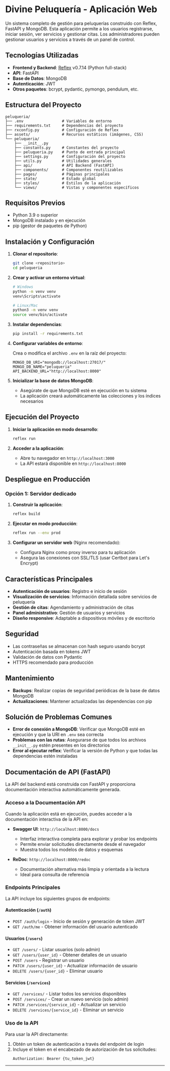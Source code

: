 # Divine Peluquería - Aplicación Web

Un sistema completo de gestión para peluquerías construido con Reflex, FastAPI y MongoDB. Esta aplicación permite a los usuarios registrarse, iniciar sesión, ver servicios y gestionar citas. Los administradores pueden gestionar usuarios y servicios a través de un panel de control.

## Tecnologías Utilizadas

- **Frontend y Backend**: [Reflex](https://reflex.dev/) v0.7.14 (Python full-stack)
- **API**: FastAPI
- **Base de Datos**: MongoDB
- **Autenticación**: JWT
- **Otros paquetes**: bcrypt, pydantic, pymongo, pendulum, etc.

## Estructura del Proyecto

```
peluqueria/
├── .env                 # Variables de entorno
├── requirements.txt     # Dependencias del proyecto
├── rxconfig.py          # Configuración de Reflex
├── assets/              # Recursos estáticos (imágenes, CSS)
└── peluqueria/
    ├── __init__.py
    ├── constants.py     # Constantes del proyecto
    ├── peluqueria.py    # Punto de entrada principal
    ├── settings.py      # Configuración del proyecto
    ├── utils.py         # Utilidades generales
    ├── api/             # API Backend (FastAPI)
    ├── components/      # Componentes reutilizables
    ├── pages/           # Páginas principales
    ├── state/           # Estado global
    ├── styles/          # Estilos de la aplicación
    └── views/           # Vistas y componentes específicos
```

## Requisitos Previos

- Python 3.9 o superior
- MongoDB instalado y en ejecución
- pip (gestor de paquetes de Python)

## Instalación y Configuración

1. **Clonar el repositorio**:
   ```bash
   git clone <repositorio>
   cd peluqueria
   ```

2. **Crear y activar un entorno virtual**:
   ```bash
   # Windows
   python -m venv venv
   venv\Scripts\activate

   # Linux/Mac
   python3 -m venv venv
   source venv/bin/activate
   ```

3. **Instalar dependencias**:
   ```bash
   pip install -r requirements.txt
   ```

4. **Configurar variables de entorno**:
   
   Crea o modifica el archivo `.env` en la raíz del proyecto:
   ```
   MONGO_DB_URI="mongodb://localhost:27017/"
   MONGO_DB_NAME="peluqueria"
   API_BACKEND_URL="http://localhost:8000"
   ```

5. **Inicializar la base de datos MongoDB**:
   - Asegúrate de que MongoDB esté en ejecución en tu sistema
   - La aplicación creará automáticamente las colecciones y los índices necesarios

## Ejecución del Proyecto

1. **Iniciar la aplicación en modo desarrollo**:
   ```bash
   reflex run
   ```

2. **Acceder a la aplicación**:
   - Abre tu navegador en `http://localhost:3000`
   - La API estará disponible en `http://localhost:8000`

## Despliegue en Producción

### Opción 1: Servidor dedicado

1. **Construir la aplicación**:
   ```bash
   reflex build
   ```

2. **Ejecutar en modo producción**:
   ```bash
   reflex run --env prod
   ```

3. **Configurar un servidor web** (Nginx recomendado):
   - Configura Nginx como proxy inverso para tu aplicación
   - Asegura las conexiones con SSL/TLS (usar Certbot para Let's Encrypt)

## Características Principales

- **Autenticación de usuarios**: Registro e inicio de sesión
- **Visualización de servicios**: Información detallada sobre servicios de peluquería
- **Gestión de citas**: Agendamiento y administración de citas
- **Panel administrativo**: Gestión de usuarios y servicios
- **Diseño responsive**: Adaptable a dispositivos móviles y de escritorio

## Seguridad

- Las contraseñas se almacenan con hash seguro usando bcrypt
- Autenticación basada en tokens JWT
- Validación de datos con Pydantic
- HTTPS recomendado para producción

## Mantenimiento

- **Backups**: Realizar copias de seguridad periódicas de la base de datos MongoDB
- **Actualizaciones**: Mantener actualizadas las dependencias con pip

## Solución de Problemas Comunes

- **Error de conexión a MongoDB**: Verificar que MongoDB esté en ejecución y que la URI en `.env` sea correcta
- **Problemas con las rutas**: Asegurarse de que todos los archivos `__init__.py` estén presentes en los directorios
- **Error al ejecutar reflex**: Verificar la versión de Python y que todas las dependencias estén instaladas

## Documentación de API (FastAPI)

La API del backend está construida con FastAPI y proporciona documentación interactiva automáticamente generada.

### Acceso a la Documentación API

Cuando la aplicación está en ejecución, puedes acceder a la documentación interactiva de la API en:

- **Swagger UI**: `http://localhost:8000/docs`
  - Interfaz interactiva completa para explorar y probar los endpoints
  - Permite enviar solicitudes directamente desde el navegador
  - Muestra todos los modelos de datos y esquemas

- **ReDoc**: `http://localhost:8000/redoc`
  - Documentación alternativa más limpia y orientada a la lectura
  - Ideal para consulta de referencia

### Endpoints Principales

La API incluye los siguientes grupos de endpoints:

#### Autenticación (`/auth`)
- `POST /auth/login` - Inicio de sesión y generación de token JWT
- `GET /auth/me` - Obtener información del usuario autenticado

#### Usuarios (`/users`)
- `GET /users/` - Listar usuarios (solo admin)
- `GET /users/{user_id}` - Obtener detalles de un usuario
- `POST /users` - Registrar un usuario
- `PATCH /users/{user_id}` - Actualizar información de usuario
- `DELETE /users/{user_id}` - Eliminar usuario

#### Servicios (`/services`)
- `GET /services/` - Listar todos los servicios disponibles
- `POST /services/` - Crear un nuevo servicio (solo admin)
- `PATCH /services/{service_id}` - Actualizar un servicio
- `DELETE /services/{service_id}` - Eliminar un servicio

### Uso de la API

Para usar la API directamente:

1. Obtén un token de autenticación a través del endpoint de login
2. Incluye el token en el encabezado de autorización de tus solicitudes:
   ```
   Authorization: Bearer {tu_token_jwt}
   ```


---